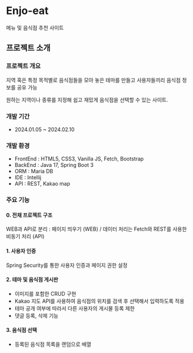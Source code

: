 # Enjo-eat
메뉴 및 음식점 추천 사이트


## 프로젝트 소개
### 프로젝트 개요
지역 혹은 특정 목적별로 음식점들을 모아 놓은 테마를 만들고 사용자들끼리 음식점 정보를 공유 가능

원하는 지역이나 종류를 지정해 쉽고 재밌게 음식점을 선택할 수 있는 사이트.

### 개발 기간
- 2024.01.05 ~ 2024.02.10

### 개발 환경
- FrontEnd : HTML5, CSS3, Vanilla JS, Fetch, Bootstrap
- BackEnd : Java 17, Spring Boot 3
- ORM : Maria DB
- IDE : Intellij
- API : REST, Kakao map 

### 주요 기능  
#### 0. 전채 프로젝트 구조 
WEB과 API로 분리 : 페이지 띄우기 (WEB) / 데이터 처리는 Fetch와 REST를 사용한 비동기 처리 (API)

#### 1. 사용자 인증
Spring Security를 통한 사용자 인증과 페이지 권한 설정

#### 2. 테마 및 음식점 게시판
- 이미지를 포함한 CRUD 구현
- Kakao 지도 API를 사용하여 음식점의 위치를 검색 후 선택해서 입력하도록 적용
- 테마 공개 여부에 따라서 다른 사용자의 게시물 등록 제한
- 댓글 등록, 삭제 기능
#### 3. 음식점 선택
- 등록된 음식점 목록을 랜덤으로 배열
  
